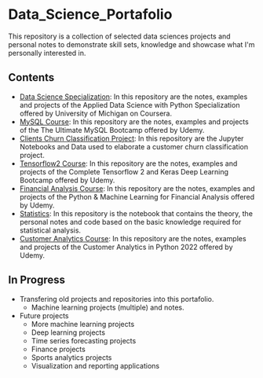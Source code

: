 # Data_Science_Portafolio

This repository is a collection of selected data sciences projects and personal notes to demonstrate skill sets, knowledge and showcase what I'm personally interested in.

## Contents
- [Data Science Specialization](https://github.com/nicolasenriquez/Data_Science_Portafolio/tree/main/data_science_specialization): In this repository are the notes, examples and projects of the Applied Data Science with Python Specialization offered by University of Michigan on Coursera.
- [MySQL Course](https://github.com/nicolasenriquez/Data_Science_Portafolio/tree/main/MySQL_Course): In this repository are the notes, examples and projects of the The Ultimate MySQL Bootcamp offered by Udemy.
- [Clients Churn Classification Project](https://github.com/nicolasenriquez/Data_Science_Portafolio/tree/main/customer_churn_classification): In this repository are the Jupyter Notebooks and Data used to elaborate a customer churn classification project.
- [Tensorflow2 Course](https://github.com/nicolasenriquez/Data_Science_Portafolio/tree/main/Tensorflow2_Course): In this repository are the notes, examples and projects of the Complete Tensorflow 2 and Keras Deep Learning Bootcamp offered by Udemy.
- [Financial Analysis Course](https://github.com/nicolasenriquez/Data_Science_Portafolio/tree/main/Financial_Analysis_Course): In this repository are the notes, examples and projects of the Python & Machine Learning for Financial Analysis offered by Udemy.
- [Statistics](https://github.com/nicolasenriquez/Data_Science_Portafolio/tree/main/Statistics): In this repository is the notebook that contains the theory, the personal notes and code based on the basic knowledge required for statistical analysis.
- [Customer Analytics Course](https://github.com/nicolasenriquez/Data_Science_Portafolio/tree/main/Customer_Analytics_Course): In this repository are the notes, examples and projects of the Customer Analytics in Python 2022 offered by Udemy.

## In Progress
- Transfering old projects and repositories into this portafolio.
  - Machine learning projects (multiple) and notes.
- Future projects
  - More machine learning projects 
  - Deep learning projects
  - Time series forecasting projects
  - Finance projects
  - Sports analytics projects
  - Visualization and reporting applications
